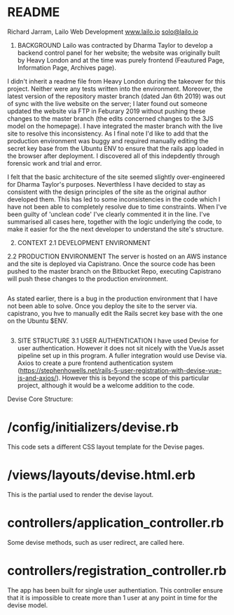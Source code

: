 # README

Richard Jarram, Lailo Web Development
www.lailo.io
solo@lailo.io

1. BACKGROUND
Lailo was contracted by Dharma Taylor to develop a backend control panel for her website; the website was originally built by Heavy London and at the time was purely frontend (Feautured Page, Information Page, Archives page).

I didn't inherit a readme file from Heavy London during the takeover for this project. Neither were any tests written into the environment. Moreover, the latest version of the repository master branch (dated Jan 6th 2019) was out of sync with the live website on the server; I later found out someone updated the website via FTP in Feburary 2019 without pushing these changes to the master branch (the edits concerned changes to the 3JS model  on the homepage). I have integrated the master branch with the live site to resolve this inconsistency. As I final note I'd like to add that the production environment was buggy and required manually editing the secret key base from the Ubuntu ENV to ensure that the rails app loaded in the browser after deployment. I discovered all of this indepdently through forensic work and trial and error.

I felt that the basic architecture of the site seemed slightly over-engineered for Dharma Taylor's purposes. Neverthless I have decided to stay as consistent with the design principles of the site as the original author developed them. This has led to some inconsistencies in the code which I have not been able to completely resolve due to time constraints. When I've been guilty of 'unclean code' I've clearly commented it in the line. I've summarised all cases here, together with the logic underlying the code, to make it easier for the the next developer to understand the site's structure.

2. CONTEXT
2.1 DEVELOPMENT ENVIRONMENT


2.2 PRODUCTION ENVIRONMENT
The server is hosted on an AWS instance and the site is deployed via Capistrano. Once the source code has been pushed to the master branch on the Bitbucket Repo, executing Capistrano will push these changes to the production environment.
```
```

As stated earlier, there is a bug in the production environment that I have not been able to solve. Once you deploy the site to the server via. capistrano, you hve to manually edit the Rails secret key base with the one on the Ubuntu $ENV.
```
```

3. SITE STRUCTURE
3.1 USER AUTHENTICATION
I have used Devise for user authentication. However it does not sit nicely with the VueJs asset pipeline set up in this program. A fuller integration would use Devise via. Axios to create a pure frontend authentication system (https://stephenhowells.net/rails-5-user-registration-with-devise-vue-js-and-axios/). However this is beyond the scope of this particular project, although it would be a welcome addition to the code.

Devise Core Structure:
# /config/initializers/devise.rb
This code sets a different CSS layout template for the Devise pages.
# /views/layouts/devise.html.erb
This is the partial used to render the devise layout.
# controllers/application_controller.rb
Some devise methods, such as user redirect, are called here.
# controllers/registration_controller.rb
The app has been built for single user authentiation. This controller ensure that it is impossible to create more than 1 user at any point in time for the devise model.
